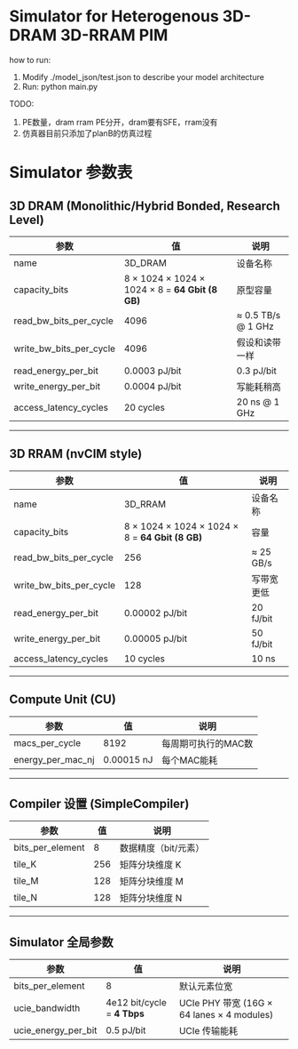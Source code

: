 # Simulator for Heterogenous 3D-DRAM 3D-RRAM PIM
how to run: 
1. Modify ./model_json/test.json to describe your model architecture
2. Run: python main.py

TODO:
1. PE数量，dram rram PE分开，dram要有SFE，rram没有
2. 仿真器目前只添加了planB的仿真过程

# Simulator 参数表

## 3D DRAM (Monolithic/Hybrid Bonded, Research Level)
| 参数 | 值 | 说明 |
|------|----|------|
| name | 3D_DRAM | 设备名称 |
| capacity_bits | 8 × 1024 × 1024 × 1024 × 8 = **64 Gbit (8 GB)** | 原型容量 |
| read_bw_bits_per_cycle | 4096 | ≈ 0.5 TB/s @ 1 GHz |
| write_bw_bits_per_cycle | 4096 | 假设和读带一样 |
| read_energy_per_bit | 0.0003 pJ/bit | 0.3 pJ/bit |
| write_energy_per_bit | 0.0004 pJ/bit | 写能耗稍高 |
| access_latency_cycles | 20 cycles | 20 ns @ 1 GHz |

---

## 3D RRAM (nvCIM style)
| 参数 | 值 | 说明 |
|------|----|------|
| name | 3D_RRAM | 设备名称 |
| capacity_bits | 8 × 1024 × 1024 × 1024 × 8 = **64 Gbit (8 GB)** | 容量 |
| read_bw_bits_per_cycle | 256 | ≈ 25 GB/s |
| write_bw_bits_per_cycle | 128 | 写带宽更低 |
| read_energy_per_bit | 0.00002 pJ/bit | 20 fJ/bit |
| write_energy_per_bit | 0.00005 pJ/bit | 50 fJ/bit |
| access_latency_cycles | 10 cycles | 10 ns |

---

## Compute Unit (CU)
| 参数 | 值 | 说明 |
|------|----|------|
| macs_per_cycle | 8192 | 每周期可执行的MAC数 |
| energy_per_mac_nj | 0.00015 nJ | 每个MAC能耗 |

---

## Compiler 设置 (SimpleCompiler)
| 参数 | 值 | 说明 |
|------|----|------|
| bits_per_element | 8 | 数据精度（bit/元素） |
| tile_K | 256 | 矩阵分块维度 K |
| tile_M | 128 | 矩阵分块维度 M |
| tile_N | 128 | 矩阵分块维度 N |

---

## Simulator 全局参数
| 参数 | 值 | 说明 |
|------|----|------|
| bits_per_element | 8 | 默认元素位宽 |
| ucie_bandwidth | 4e12 bit/cycle = **4 Tbps** | UCIe PHY 带宽 (16G × 64 lanes × 4 modules) |
| ucie_energy_per_bit | 0.5 pJ/bit | UCIe 传输能耗 |
